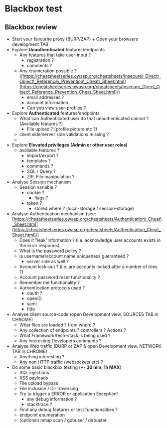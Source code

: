 # Blackbox test

## Blackbox review

* Start your favourite proxy \(BURP/ZAP\) + Open your browsers development TAB
* Explore **Unauthenticated** features/endpoints
  * Any features that take user-input ?
    * registration ?
    * comments ?
  * Any enumeration possible ? \([https://cheatsheetseries.owasp.org/cheatsheets/Insecure\_Direct\_Object\_Reference\_Prevention\_Cheat\_Sheet.html](https://cheatsheetseries.owasp.org/cheatsheets/Insecure_Direct_Object_Reference_Prevention_Cheat_Sheet.html)\)
    * email addresses ?
    * account information
    * Can you view user-profiles ?
* Explore **Authenticated** features/endpoints
  * What can Authenticated user do that unauthenticated cannot ? \(Available features ?\)
    * File upload ? \(profile picture etc ?\)
  * client side/server side validations missing ?
  * 
* Explore **Elevated privileges \(Admin or other user roles\)**
  * available features ?
    * import/export ?
    * templates ?
    * commands ?
    * SQL / Query ?
    * ZIP, File manipulation ?
* Analyse Session mechanism
  * Session variable ?
    * cookie ?
      * flags ?
    * token ?
      * stored where ? \(local-storage / session-storage\)
* Analyse Authentication mechanism \(see: [https://cheatsheetseries.owasp.org/cheatsheets/Authentication\_Cheat\_Sheet.html](https://cheatsheetseries.owasp.org/cheatsheets/Authentication_Cheat_Sheet.html)\)
  * Does it "leak"information ? \(i.e. acknowledge user accounts exists in the error responds\)
  * What is the password policy ?
  * is username/account name uniqueness gueranteed ?
    * server side as well ?
  * Account lock-out ? \(i.e. are accounts locked after a number of tries ?\)
  * Account password reset functionality ?
  * Remember me functionality ?
  * Authentication protocols used ?
    * oauth ?
    * openID
    * saml
    * fido
* Analyse client source-code \(open Development view, SOURCES TAB in CHROME\)
  * What files are loaded ? from where ?
  * Any collection of endpoints ?  controllers ? Actions ?
  * What Framework/tech-stack is being used ?
  * Any interesting Developers comments ?
* Analyse Web traffic \(BURP or ZAP & open Development view, NETWORK TAB in CHROME\)
  * Anything interesting ?
  * Any non HTTP traffic \(websockets etc\) ?
* Do some basic blackbox testing \(**+- 30 min, 1h MAX**\)
  * SQL injections
  * XSS payloads
  * File upload bypass
  * File inclusion / Dir traversing
  * Try to trigger a ERROR or application Exception!
    * any debug information ?
    * stacktrace ?
  * Find any debug features  or test functionalities ?
  * endpoint enumeration
  * \(optional\) nmap scan / gobuser / dirbuster 

